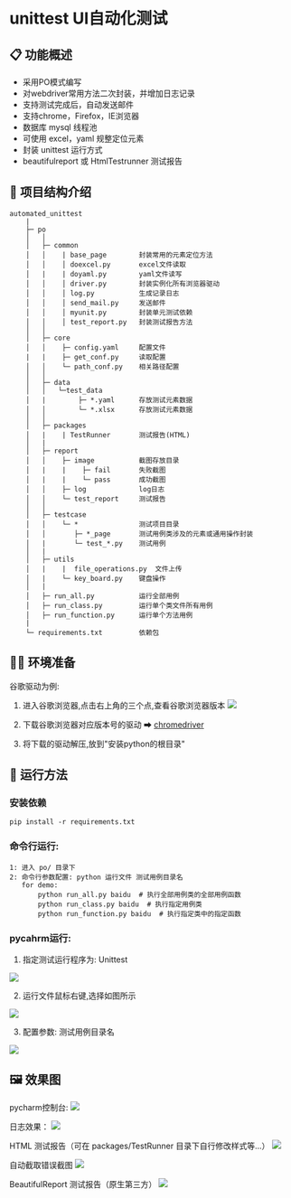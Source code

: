 # unittest UI自动化测试

## 📋 功能概述
* 采用PO模式编写
* 对webdriver常用方法二次封装，并增加日志记录
* 支持测试完成后，自动发送邮件
* 支持chrome，Firefox，IE浏览器
* 数据库 mysql 线程池
* 可使用 excel，yaml 规整定位元素
* 封装 unittest 运行方式
* beautifulreport 或 HtmlTestrunner 测试报告

## 🌴 项目结构介绍
```
automated_unittest
    |
    ├─ po
    │   │
    │   ├─ common
    │   │    | base_page        封装常用的元素定位方法
    │   │    │ doexcel.py       excel文件读取
    │   |    | doyaml.py        yaml文件读写
    │   │    │ driver.py        封装实例化所有浏览器驱动
    │   │    │ log.py           生成记录日志
    │   │    │ send_mail.py     发送邮件
    │   │    │ myunit.py        封装单元测试依赖
    │   │    │ test_report.py   封装测试报告方法
    │   │
    │   ├─ core
    │   │    ├─ config.yaml     配置文件
    |   |    ├─ get_conf.py     读取配置
    │   │    └─ path_conf.py    相关路径配置
    │   │
    │   ├─ data                 
    │   │   └─test_data         
    │   |        ├─ *.yaml      存放测试元素数据
    │   │        └─ *.xlsx      存放测试元素数据
    │   │ 
    │   ├─ packages              
    │   |    | TestRunner       测试报告(HTML)
    │   | 
    │   ├─ report               
    │   │    ├─ image           截图存放目录
    │   |    |    ├─ fail       失败截图
    │   |    |    └─ pass       成功截图
    │   │    ├─ log             log日志
    │   │    └─ test_report     测试报告
    │   │
    │   ├─ testcase             
    │   │    └─ *               测试项目目录
    │   │       ├─ *_page       测试用例类涉及的元素或通用操作封装
    │   |       └─ test_*.py    测试用例
    │   |
    │   ├─ utils                 
    │   |    |  file_operations.py  文件上传
    │   |    └─ key_board.py    键盘操作
    │   |
    │   ├─ run_all.py           运行全部用例
    │   ├─ run_class.py         运行单个类文件所有用例
    │   ├─ run_function.py      运行单个方法用例
    |
    └─ requirements.txt         依赖包
```

## 👨‍💻 环境准备

谷歌驱动为例:

1. 进入谷歌浏览器,点击右上角的三个点,查看谷歌浏览器版本
![](md_files/img_google.png)


2. 下载谷歌浏览器对应版本号的驱动 ➡ [chromedriver](http://npm.taobao.org/mirrors/chromedriver/)


3. 将下载的驱动解压,放到"安装python的根目录"


## 🚀 运行方法

### 安装依赖
```shell
pip install -r requirements.txt
```

### 命令行运行:
```text
1: 进入 po/ 目录下
2: 命令行参数配置: python 运行文件 测试用例目录名
   for demo:
       python run_all.py baidu  # 执行全部用例类的全部用例函数
       python run_class.py baidu  # 执行指定用例类
       python run_function.py baidu  # 执行指定类中的指定函数
```

### pycahrm运行:

1. 指定测试运行程序为: Unittest

![](md_files/img.png)

2. 运行文件鼠标右键,选择如图所示

![](md_files/img_1.png)

3. 配置参数: 测试用例目录名

![](md_files/img_2.png)


## 🖼️ 效果图

pycharm控制台:
![](md_files/img_4.png)

日志效果：
![](md_files/img_5.png)

HTML 测试报告（可在 packages/TestRunner 目录下自行修改样式等...）
![](md_files/img_6.png)

自动截取错误截图
![](md_files/img_7.png)

BeautifulReport 测试报告（原生第三方）
![](md_files/img_3.png)
